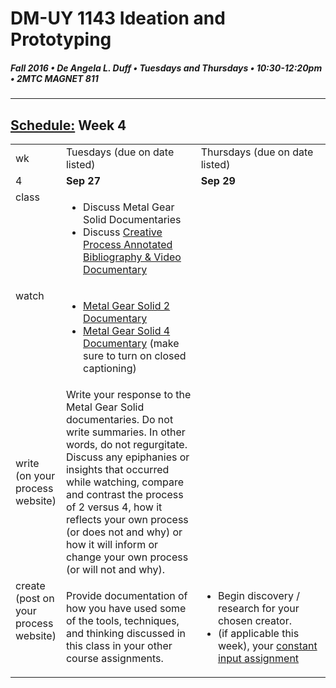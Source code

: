# DM-UY 1143 Ideation and Prototyping
##### Fall 2016 • De Angela L. Duff • Tuesdays and Thursdays • 10:30-12:20pm • 2MTC MAGNET 811

---
## [Schedule:](schedule.md) Week 4


<table>
<tr>
<td>wk</td>
<td>Tuesdays (due on date listed)</td>
<td>Thursdays (due on date listed)</td> 
</tr>
<tr>
  <td valign="top">4</td>
  <td valign="top" width="48%"><strong>Sep 27</strong></td>
  <td valign="top" width="48%"><strong>Sep 29</strong></td>
</tr>
<tr>
<td valign="top">class</td>
<td valign="top">
  <ul>
  <li>Discuss Metal Gear Solid Documentaries</li>
  <li>Discuss <a href="creative_process.md">Creative Process Annotated Bibliography &amp; Video Documentary</li>
  
  </ul>
</td>

<!-- 2nd column class -->
<td valign="top" width="48%">
  <ul>


  </ul>
</td>
 
</tr>

<!-- watch -->
<tr>
  <td valign="top">watch</td>
  <td>
  <ul>

<li><a href="https://www.youtube.com/watch?v=eJVYND_YRx8" target="_blank">Metal Gear Solid 2 Documentary</a></li>
<li><a href="https://www.youtube.com/watch?v=2nM7TLbs6fE" target="_blank">Metal Gear Solid 4 Documentary</a> (make sure to turn on closed captioning)</li>
</ul></td>
  <td></td> 
</tr>

<!-- read 
<tr>
  <td valign="top">read</td> 
  <td></td>
  <td></td>
</tr>-->

<!-- write -->
<tr>
<td>write (on your process website)</td>
<td>Write your response to the Metal Gear Solid documentaries. Do not write summaries. In other words, do not regurgitate. Discuss any epiphanies or insights that occurred while watching, compare and contrast the process of 2 versus 4, how it reflects your own process (or does not and why) or how it will inform or change your own process (or will not and why).</td>
<td></td>
</tr>

<!-- do -->
<tr>
  <td valign="top">create (post on your process website)</td>
  <td>Provide documentation of how you have used some of the tools, techniques, and thinking discussed in this class in your other course assignments.</td>
  <td valign="top">
  <ul>
   <li>Begin discovery / research for your chosen creator.</li>
  <li>(if applicable this week), your <a href="">constant input assignment</a></li>
 
  </ul></td>
</table>




